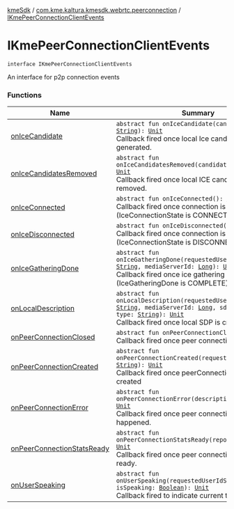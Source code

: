 [kmeSdk](../../index.md) / [com.kme.kaltura.kmesdk.webrtc.peerconnection](../index.md) / [IKmePeerConnectionClientEvents](./index.md)

# IKmePeerConnectionClientEvents

`interface IKmePeerConnectionClientEvents`

An interface for p2p connection events

### Functions

| Name | Summary |
|---|---|
| [onIceCandidate](on-ice-candidate.md) | `abstract fun onIceCandidate(candidate: `[`String`](https://kotlinlang.org/api/latest/jvm/stdlib/kotlin/-string/index.html)`): `[`Unit`](https://kotlinlang.org/api/latest/jvm/stdlib/kotlin/-unit/index.html)<br>Callback fired once local Ice candidate is generated. |
| [onIceCandidatesRemoved](on-ice-candidates-removed.md) | `abstract fun onIceCandidatesRemoved(candidates: `[`String`](https://kotlinlang.org/api/latest/jvm/stdlib/kotlin/-string/index.html)`): `[`Unit`](https://kotlinlang.org/api/latest/jvm/stdlib/kotlin/-unit/index.html)<br>Callback fired once local ICE candidates are removed. |
| [onIceConnected](on-ice-connected.md) | `abstract fun onIceConnected(): `[`Unit`](https://kotlinlang.org/api/latest/jvm/stdlib/kotlin/-unit/index.html)<br>Callback fired once connection is established (IceConnectionState is CONNECTED). |
| [onIceDisconnected](on-ice-disconnected.md) | `abstract fun onIceDisconnected(): `[`Unit`](https://kotlinlang.org/api/latest/jvm/stdlib/kotlin/-unit/index.html)<br>Callback fired once connection is closed (IceConnectionState is DISCONNECTED). |
| [onIceGatheringDone](on-ice-gathering-done.md) | `abstract fun onIceGatheringDone(requestedUserIdStream: `[`String`](https://kotlinlang.org/api/latest/jvm/stdlib/kotlin/-string/index.html)`, mediaServerId: `[`Long`](https://kotlinlang.org/api/latest/jvm/stdlib/kotlin/-long/index.html)`): `[`Unit`](https://kotlinlang.org/api/latest/jvm/stdlib/kotlin/-unit/index.html)<br>Callback fired once ice gathering is complete (IceGatheringDone is COMPLETE). |
| [onLocalDescription](on-local-description.md) | `abstract fun onLocalDescription(requestedUserIdStream: `[`String`](https://kotlinlang.org/api/latest/jvm/stdlib/kotlin/-string/index.html)`, mediaServerId: `[`Long`](https://kotlinlang.org/api/latest/jvm/stdlib/kotlin/-long/index.html)`, sdp: `[`String`](https://kotlinlang.org/api/latest/jvm/stdlib/kotlin/-string/index.html)`, type: `[`String`](https://kotlinlang.org/api/latest/jvm/stdlib/kotlin/-string/index.html)`): `[`Unit`](https://kotlinlang.org/api/latest/jvm/stdlib/kotlin/-unit/index.html)<br>Callback fired once local SDP is created and set. |
| [onPeerConnectionClosed](on-peer-connection-closed.md) | `abstract fun onPeerConnectionClosed(): `[`Unit`](https://kotlinlang.org/api/latest/jvm/stdlib/kotlin/-unit/index.html)<br>Callback fired once peer connection is closed. |
| [onPeerConnectionCreated](on-peer-connection-created.md) | `abstract fun onPeerConnectionCreated(requestedUserIdStream: `[`String`](https://kotlinlang.org/api/latest/jvm/stdlib/kotlin/-string/index.html)`): `[`Unit`](https://kotlinlang.org/api/latest/jvm/stdlib/kotlin/-unit/index.html)<br>Callback fired once peerConnection instance created |
| [onPeerConnectionError](on-peer-connection-error.md) | `abstract fun onPeerConnectionError(description: `[`String`](https://kotlinlang.org/api/latest/jvm/stdlib/kotlin/-string/index.html)`): `[`Unit`](https://kotlinlang.org/api/latest/jvm/stdlib/kotlin/-unit/index.html)<br>Callback fired once peer connection error happened. |
| [onPeerConnectionStatsReady](on-peer-connection-stats-ready.md) | `abstract fun onPeerConnectionStatsReady(reports: `[`String`](https://kotlinlang.org/api/latest/jvm/stdlib/kotlin/-string/index.html)`): `[`Unit`](https://kotlinlang.org/api/latest/jvm/stdlib/kotlin/-unit/index.html)<br>Callback fired once peer connection statistics is ready. |
| [onUserSpeaking](on-user-speaking.md) | `abstract fun onUserSpeaking(requestedUserIdStream: `[`String`](https://kotlinlang.org/api/latest/jvm/stdlib/kotlin/-string/index.html)`, isSpeaking: `[`Boolean`](https://kotlinlang.org/api/latest/jvm/stdlib/kotlin/-boolean/index.html)`): `[`Unit`](https://kotlinlang.org/api/latest/jvm/stdlib/kotlin/-unit/index.html)<br>Callback fired to indicate current talking user |
